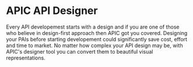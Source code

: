 # APIC API Designer

Every API developemest starts with a design and if you are one of those who believe in design-first approach then APIC got you covered. Designing your PAIs before starting developement could significantly save cost, effort and time to market. No matter how complex your API design may be, with APIC's designer tool you can convert them to beautiful visual representations.

